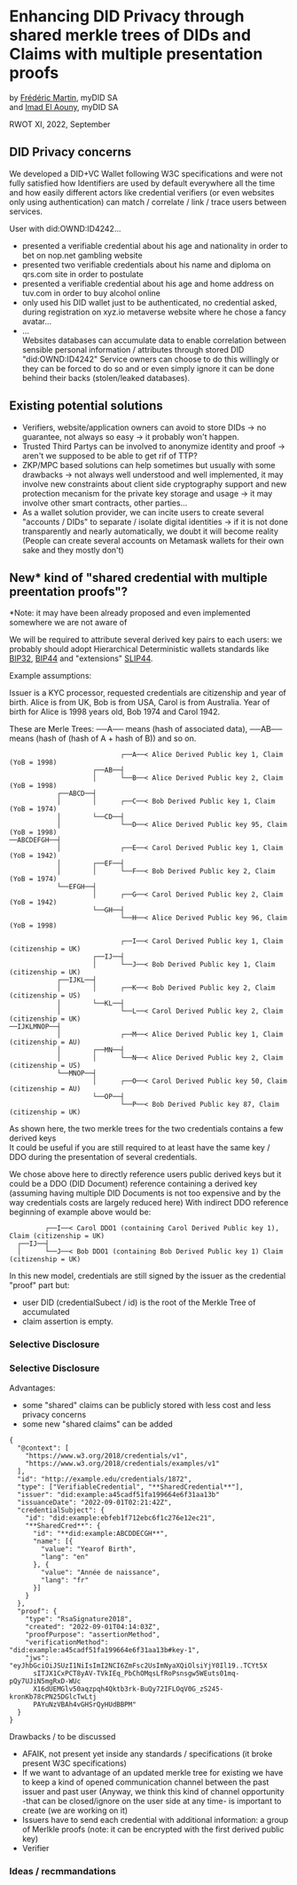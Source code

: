 # Enhancing DID Privacy through shared merkle trees of DIDs and Claims with multiple presentation proofs

by  [Frédéric Martin](mailto:frederic.martin@mydid.com), myDID SA  
and [Imad El Aouny](mailto:imad.elaouny@mydid.com), myDID SA

RWOT XI, 2022, September

## DID Privacy concerns 

We developed a DID+VC Wallet following W3C specifications and were not fully satisfied how Identifiers are used by default everywhere all the time and how easily different actors like credential verifiers (or even websites only using authentication) can match / correlate / link / trace users between services.  
  
User with did:OWND:ID4242...  
* presented a verifiable credential about his age and nationality in order to bet on nop.net gambling website
* presented two verifiable credentials about his name and diploma on qrs.com site in order to postulate  
* presented a verifiable credential about his age and home address on tuv.com in order to buy alcohol online
* only used his DID wallet just to be authenticated, no credential asked, during registration on xyz.io metaverse website where he chose a fancy avatar...  
* ...  
Websites databases can accumulate data to enable correlation between sensible personal information / attributes through stored DID "did:OWND:ID4242"
Service owners can choose to do this willingly or they can be forced to do so and or even simply ignore it can be done behind their backs (stolen/leaked databases).  

## Existing potential solutions 

* Verifiers, website/application owners can avoid to store DIDs -> no guarantee, not always so easy -> it probably won't happen.
* Trusted Third Partys can be involved to anonymize identity and proof -> aren't we supposed to be able to get rif of TTP?
* ZKP/MPC based solutions can help sometimes but usually with some drawbacks -> not always well understood and well implemented, it may involve new constraints about client side cryptography support and new protection mecanism for the private key storage and usage -> it may involve other smart contracts, other parties...
* As a wallet solution provider, we can incite users to create several "accounts / DIDs" to separate / isolate digital identities -> if it is not done transparently and nearly automatically, we doubt it will become reality (People can create several accounts on Metamask wallets for their own sake and they mostly don't)  

## New* kind of "shared credential with multiple preentation proofs"?

*Note: it may have been already proposed and even implemented somewhere we are not aware of  
  
We will be required to attribute several derived key pairs to each users: we probably should adopt Hierarchical Deterministic wallets standards like [BIP32](https://github.com/bitcoin/bips/blob/master/bip-0032.mediawiki), [BIP44](https://github.com/bitcoin/bips/blob/master/bip-0044.mediawiki) and "extensions" [SLIP44](https://github.com/satoshilabs/slips/blob/master/slip-0044.md).

Example assumptions:

Issuer is a KYC processor, requested credentials are citizenship and year of birth.
Alice is from UK, Bob is from USA, Carol is from Australia.
Year of birth for Alice is 1998 years old, Bob 1974 and Carol 1942.

These are Merle Trees: ──A── means (hash of associated data), ──AB── means (hash of (hash of A + hash of B)) and so on.

```
                            ┌──A──< Alice Derived Public key 1, Claim (YoB = 1998)
                     ┌──AB──┤     
                     │      └──B──< Alice Derived Public key 2, Claim (YoB = 1998)
            ┌──ABCD──┤  
            │        │      ┌──C──< Bob Derived Public key 1, Claim (YoB = 1974)
            │        └──CD──┤     
            │               └──D──< Alice Derived Public key 95, Claim (YoB = 1998)
──ABCDEFGH──┤  
            │               ┌──E──< Carol Derived Public key 1, Claim (YoB = 1942)
            │        ┌──EF──┤     
            │        │      └──F──< Bob Derived Public key 2, Claim (YoB = 1974)
            └──EFGH──┤  
                     │      ┌──G──< Carol Derived Public key 2, Claim (YoB = 1942)
                     └──GH──┤     
                            └──H──< Alice Derived Public key 96, Claim (YoB = 1998)

```
```
                            ┌──I──< Carol Derived Public key 1, Claim (citizenship = UK)
                     ┌──IJ──┤     
                     │      └──J──< Bob Derived Public key 1, Claim (citizenship = UK)
            ┌──IJKL──┤  
            │        │      ┌──K──< Bob Derived Public key 2, Claim (citizenship = US)
            │        └──KL──┤     
            │               └──L──< Carol Derived Public key 2, Claim (citizenship = UK)
──IJKLMNOP──┤  
            │               ┌──M──< Alice Derived Public key 1, Claim (citizenship = AU)
            │        ┌──MN──┤     
            │        │      └──N──< Alice Derived Public key 2, Claim (citizenship = US)
            └──MNOP──┤  
                     │      ┌──O──< Carol Derived Public key 50, Claim (citizenship = AU)
                     └──OP──┤     
                            └──P──< Bob Derived Public key 87, Claim (citizenship = UK)

```
As shown here, the two merkle trees for the two credentials contains a few derived keys  
It could be useful if you are still required to at least have the same key / DDO during the presentation of several credentials.

We chose above here to directly reference users public derived keys but it could be a DDO (DID Document) reference containing a derived key  
(assuming having multiple DID Documents is not too expensive and by the way credentials costs are largely reduced here)
With indirect DDO reference beginning of example above would be:

             ┌──I──< Carol DDO1 (containing Carol Derived Public key 1), Claim (citizenship = UK)
      ┌──IJ──┤     
      │      └──J──< Bob DDO1 (containing Bob Derived Public key 1) Claim (citizenship = UK)


In this new model, credentials are still signed by the issuer as the credential "proof" part but:  
* user DID (credentialSubect / id) is the root of the Merkle Tree of accumulated 
* claim assertion is empty.

### Selective Disclosure

### Selective Disclosure
Advantages:
- some "shared" claims can be publicly stored with less cost and less privacy concerns
- some new "shared claims" can be added 
```
{
  "@context": [
    "https://www.w3.org/2018/credentials/v1",
    "https://www.w3.org/2018/credentials/examples/v1"
  ],
  "id": "http://example.edu/credentials/1872",
  "type": ["VerifiableCredential", "**SharedCredential**"],
  "issuer": "did:example:a45cadf51fa199664e6f31aa13b"
  "issuanceDate": "2022-09-01T02:21:42Z",
  "credentialSubject": {
    "id": "did:example:ebfeb1f712ebc6f1c276e12ec21",
    "**SharedCred**": {
      "id": "**did:example:ABCDDECGH**",
      "name": [{
        "value": "Yearof Birth",
        "lang": "en"
      }, {
        "value": "Année de naissance",
        "lang": "fr"
      }]
    }
  },
  "proof": {
    "type": "RsaSignature2018",
    "created": "2022-09-01T04:14:03Z",
    "proofPurpose": "assertionMethod",
    "verificationMethod": "did:example:a45cadf51fa199664e6f31aa13b#key-1",
    "jws": "eyJhbGciOiJSUzI1NiIsImI2NCI6ZmFsc2UsImNyaXQiOlsiYjY0Il19..TCYt5X
      sITJX1CxPCT8yAV-TVkIEq_PbChOMqsLfRoPsnsgw5WEuts01mq-pQy7UJiN5mgRxD-WUc
      X16dUEMGlv50aqzpqh4Qktb3rk-BuQy72IFLOqV0G_zS245-kronKb78cPN25DGlcTwLtj
      PAYuNzVBAh4vGHSrQyHUdBBPM"
  }
}
```
Drawbacks / to be discussed
- AFAIK, not present yet inside any standards / specifications (it broke present W3C specifications)
- If we want to advantage of an updated merkle tree for existing we have to keep a kind of opened communication channel between the past issuer and past user (Anyway, we think this kind of channel opportunity -that can be closed/ignore on the user side at any time- is important to create (we are working on it)
- Issuers have to send each credential with additional information: a group of Merlkle proofs (note: it can be encrypted with the first derived public key)
- Verifier 

### Ideas / recmmandations

